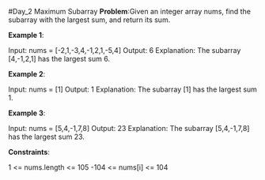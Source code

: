 #Day_2 Maximum Subarray 
**Problem**:Given an integer array nums, find the subarray with the largest sum, and return its sum.

**Example 1**:

Input: nums = [-2,1,-3,4,-1,2,1,-5,4]
Output: 6
Explanation: The subarray [4,-1,2,1] has the largest sum 6.

**Example 2**:

Input: nums = [1]
Output: 1
Explanation: The subarray [1] has the largest sum 1.

**Example 3**:

Input: nums = [5,4,-1,7,8]
Output: 23
Explanation: The subarray [5,4,-1,7,8] has the largest sum 23.
 
**Constraints**:

1 <= nums.length <= 105
-104 <= nums[i] <= 104
 